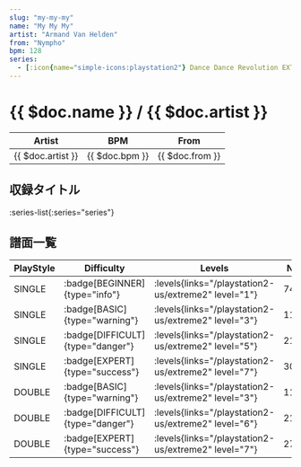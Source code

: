 ```yaml
---
slug: "my-my-my"
name: "My My My"
artist: "Armand Van Helden"
from: "Nympho"
bpm: 128
series:
  - [:icon{name="simple-icons:playstation2"} Dance Dance Revolution EXTREME 2 :icon{name="flag:us-4x3"}](/playstation2-us/extreme2)
---
```


# {{ $doc.name }} / {{ $doc.artist }}

|Artist|BPM|From|
|------|---|----|
|{{ $doc.artist }}|{{ $doc.bpm }}|{{ $doc.from }}|

## 収録タイトル

:series-list{:series="series"}

## 譜面一覧

|PlayStyle|Difficulty|Levels|Notes|Movie|
|---------|----------|------|-----|-----|
|SINGLE| :badge[BEGINNER]{type="info"}| :levels{links="/playstation2-us/extreme2" level="1"}|74/0||
|SINGLE| :badge[BASIC]{type="warning"}| :levels{links="/playstation2-us/extreme2" level="3"}|113/11||
|SINGLE| :badge[DIFFICULT]{type="danger"}| :levels{links="/playstation2-us/extreme2" level="5"}|213/8||
|SINGLE| :badge[EXPERT]{type="success"}| :levels{links="/playstation2-us/extreme2" level="7"}|308/3||
|DOUBLE| :badge[BASIC]{type="warning"}| :levels{links="/playstation2-us/extreme2" level="3"}|110/11||
|DOUBLE| :badge[DIFFICULT]{type="danger"}| :levels{links="/playstation2-us/extreme2" level="6"}|215/8||
|DOUBLE| :badge[EXPERT]{type="success"}| :levels{links="/playstation2-us/extreme2" level="7"}|275/21||
